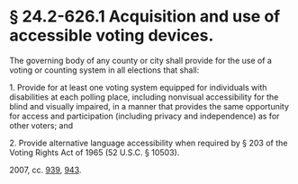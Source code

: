 # § 24.2-626.1 Acquisition and use of accessible voting devices.

<p>The governing body of any county or city shall provide for the use of a voting or counting system in all elections that shall:</p><p>1. Provide for at least one voting system equipped for individuals with disabilities at each polling place, including nonvisual accessibility for the blind and visually impaired, in a manner that provides the same opportunity for access and participation (including privacy and independence) as for other voters; and</p><p>2. Provide alternative language accessibility when required by § 203 of the Voting Rights Act of 1965 (52 U.S.C. § 10503).</p><p>2007, cc. <a href='http://lis.virginia.gov/cgi-bin/legp604.exe?071+ful+CHAP0939'>939</a>, <a href='http://lis.virginia.gov/cgi-bin/legp604.exe?071+ful+CHAP0943'>943</a>.</p>